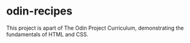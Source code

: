 # odin-recipes
This project is apart of The Odin Project Curriculum, demonstrating the fundamentals of HTML and CSS. 
